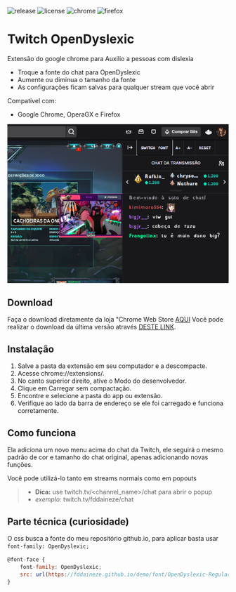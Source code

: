 
![release](https://badgen.net/github/release/fddaineze/twitch-open-dyslexic?color=green)
![license](https://badgen.net/github/license/fddaineze/twitch-open-dyslexic)
![chrome](https://badgen.net/badge/icon/chrome?icon=chrome&label)
![firefox](https://badgen.net/badge/icon/firefox?icon=firefox&label&color=orange)
<!-- ![GitHub top language](https://img.shields.io/github/languages/top/fddaineze/twitch-open-dyslexic?color=green) -->
<!-- ![GitHub stars](https://img.shields.io/github/stars/fddaineze/twitch-open-dyslexic.svg) -->
<!-- ![last commit](https://badgen.net/github/last-commit/fddaineze/twitch-open-dyslexic) -->
<!-- ![commits](https://badgen.net/github/commits/fddaineze/twitch-open-dyslexic) -->

# Twitch OpenDyslexic 

Extensão do google chrome para Auxilio a pessoas com dislexia
- Troque a fonte do chat para OpenDyslexic
- Aumente ou diminua o tamanho da fonte
- As configurações ficam salvas para qualquer stream que você abrir

Compatível com:
- Google Chrome, OperaGX e Firefox

<img src="img/depois.png" alt="demonstração de tela">

Download
--------

Faça o download diretamente da loja "Chrome Web Store [AQUI](https://chrome.google.com/webstore/detail/twitch-opendyslexic/oioghpbclkcnfnomgmppjdojhpabopil)
Você pode realizar o download da última versão através [DESTE LINK](https://github.com/fddaineze/twitch-open-dyslexic/releases).

Instalação
--------

1. Salve a pasta da extensão em seu computador e a descompacte.
2. Acesse chrome://extensions/.
3. No canto superior direito, ative o Modo do desenvolvedor.
4. Clique em Carregar sem compactação.
5. Encontre e selecione a pasta do app ou extensão.
6. Verifique ao lado da barra de endereço se ele foi carregado e funciona corretamente.

Como funciona
--------

Ela adiciona um novo menu acima do chat da Twitch, ele seguirá o mesmo padrão de cor e tamanho do chat original, apenas adicionando novas funções.

Você pode utilizá-lo tanto em streams normais como em popouts

> - **Dica:** use twitch.tv/<channel_name>/chat para abrir o popup
> - *exemplo:* twitch.tv/fddaineze/chat

Parte técnica (curiosidade)
--------
O css busca a fonte do meu repositório github.io, para aplicar basta usar `font-family: OpenDyslexic;`
```js
@font-face {
    font-family: OpenDyslexic;
    src: url(https://fddaineze.github.io/demo/font/OpenDyslexic-Regular.woff2);
}
```
